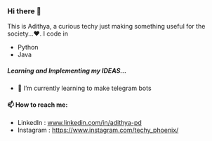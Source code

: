 ### Hi there 👋

<!--
**Adithya1711/Adithya1711** is a ✨ _special_ ✨ repository because its `README.md` (this file) appears on your GitHub profile.

Here are some ideas to get you started:

- 🔭 I’m currently working on ...
- 🌱 I’m currently learning ...
- 👯 I’m looking to collaborate on ...
- 🤔 I’m looking for help with ...
- 💬 Ask me about ...
- 📫 How to reach me: ...
- 😄 Pronouns: ...
- ⚡ Fun fact: ...
-->
This is Adithya, a curious techy just making something useful for the society...❤️.
I code in

- Python
- Java

##### Learning and Implementing my IDEAS...

- 🌱 I’m currently learning to make telegram bots
#### 📫 How to reach me:
- LinkedIn : www.linkedin.com/in/adithya-pd
- Instagram : https://www.instagram.com/techy_phoenix/
